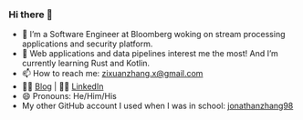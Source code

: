 ### Hi there 👋

<!--
**jonathanzhang98/jonathanzhang98** is a ✨ _special_ ✨ repository because its `README.md` (this file) appears on your GitHub profile.

Here are some ideas to get you started:

- 🔭 I’m currently working on ...
- 👯 I’m looking to collaborate on ...
- 🤔 I’m looking for help with ...
- 💬 Ask me about ...

- 😄 Pronouns: ...
- ⚡ Fun fact: ...
-->

- 🔭 I’m a Software Engineer at Bloomberg woking on stream processing applications and security platform.
- 🌱 Web applications and data pipelines interest me the most! And I’m currently learning Rust and Kotlin.
- 📫 How to reach me: zixuanzhang.x@gmail.com
- 🧑‍💻 [Blog](https://zixuanzhang.com) | 🧑‍💼 [LinkedIn](https://www.linkedin.com/in/zixuanzhang-x/)
- 😄 Pronouns: He/Him/His
- My other GitHub account I used when I was in school: [jonathanzhang98](https://github.com/jonathanzhang98)
